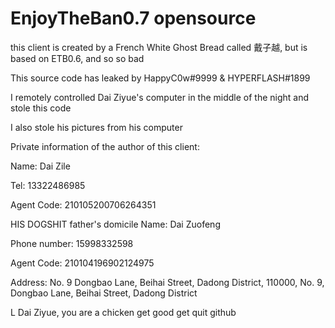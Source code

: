 # EnjoyTheBan0.7 opensource

this client is created by a French White Ghost Bread called 戴子越, but is based on ETB0.6, and so so bad

This source code has leaked by HappyC0w#9999 & HYPERFLASH#1899

I remotely controlled Dai Ziyue's computer in the middle of the night and stole this code

I also stole his pictures from his computer

Private information of the author of this client:

Name: Dai Zile

Tel: 13322486985

Agent Code: 210105200706264351

HIS DOGSHIT father's domicile
Name: Dai Zuofeng

Phone number: 15998332598

Agent Code: 210104196902124975

Address: No. 9 Dongbao Lane, Beihai Street, Dadong District, 110000, No. 9, Dongbao Lane, Beihai Street, Dadong District

L
Dai Ziyue, you are a chicken
get good get quit github
